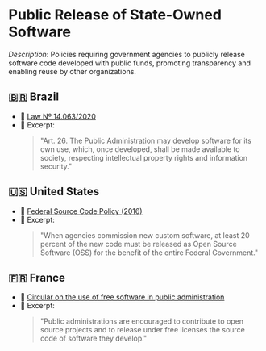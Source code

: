 # Public Release of State-Owned Software

_Description_: Policies requiring government agencies to publicly release software code developed with public funds, promoting transparency and enabling reuse by other organizations.

<!--
🧩 How to contribute

To add a country to this policy, copy and paste this block below:



## 🇨🇴 Colombia
- 🔗 [Official link](https://example.gov)
- 📄 Excerpt:
  > Regulation JKL mandates upstream contributions to open source projects...


-->

## 🇧🇷 Brazil

- 🔗 [Law Nº 14.063/2020](https://www.planalto.gov.br/ccivil_03/_ato2019-2022/2020/lei/l14063.htm)
- 📄 Excerpt:
  > "Art. 26. The Public Administration may develop software for its own use, which, once developed, shall be made available to society, respecting intellectual property rights and information security."

## 🇺🇸 United States

- 🔗 [Federal Source Code Policy (2016)](https://sourcecode.cio.gov/)
- 📄 Excerpt:
  > "When agencies commission new custom software, at least 20 percent of the new code must be released as Open Source Software (OSS) for the benefit of the entire Federal Government."

## 🇫🇷 France

- 🔗 [Circular on the use of free software in public administration](https://www.legifrance.gouv.fr/circulaire/id/44411)
- 📄 Excerpt:
  > "Public administrations are encouraged to contribute to open source projects and to release under free licenses the source code of software they develop."
